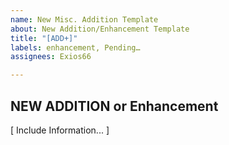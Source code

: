 ```yaml
---
name: New Misc. Addition Template
about: New Addition/Enhancement Template
title: "[ADD+]"
labels: enhancement, Pending…
assignees: Exios66

---
```


## NEW ADDITION or Enhancement

[ Include Information... ]
